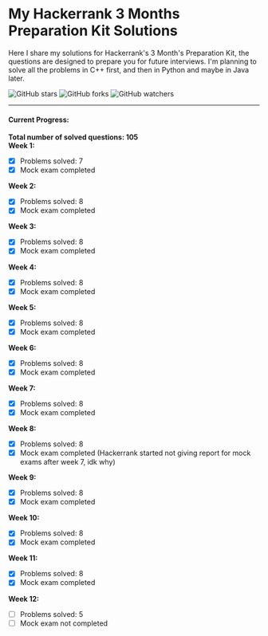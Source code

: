 # My Hackerrank 3 Months Preparation Kit Solutions</br>

Here I share my solutions for Hackerrank's 3 Month's Preparation Kit, the questions are designed to prepare you for future interviews. I'm planning to solve all the problems in C++ first, and then in Python and maybe in Java later.</br>

![GitHub stars](https://img.shields.io/github/stars/Dolyetyus/My-Hackerrank-3-Months-Preparation-Solutions?style=social) ![GitHub forks](https://img.shields.io/github/forks/Dolyetyus/My-Hackerrank-3-Months-Preparation-Solutions?style=social) ![GitHub watchers](https://img.shields.io/github/watchers/Dolyetyus/My-Hackerrank-3-Months-Preparation-Solutions?style=social)

------

#### Current Progress:</br>
**Total number of solved questions: 105**
</br>
**Week 1:**
- [x] Problems solved: 7
- [x] Mock exam completed

**Week 2:**
- [x] Problems solved: 8
- [x] Mock exam completed
      
**Week 3:**
- [x] Problems solved: 8
- [x] Mock exam completed

**Week 4:**
- [x] Problems solved: 8
- [x] Mock exam completed

**Week 5:**
- [x] Problems solved: 8
- [x] Mock exam completed

**Week 6:**
- [x] Problems solved: 8
- [x] Mock exam completed

**Week 7:**
- [x] Problems solved: 8
- [x] Mock exam completed

**Week 8:**
- [x] Problems solved: 8
- [x] Mock exam completed (Hackerrank started not giving report for mock exams after week 7, idk why)

**Week 9:**
- [x] Problems solved: 8
- [x] Mock exam completed

**Week 10:**
- [x] Problems solved: 8
- [x] Mock exam completed

**Week 11:**
- [x] Problems solved: 8
- [x] Mock exam completed

**Week 12:**
- [ ] Problems solved: 5
- [ ] Mock exam not completed
